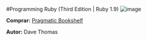 #Programming Ruby (Third Edition | Ruby 1.9)
![image](https://raw.github.com/patoroco/notas/master/ruby_1.9_pragmatic/portada.jpeg)

**Comprar:** [Pragmatic Bookshelf](http://pragprog.com/book/ruby3/programming-ruby-1-9)

**Autor:** Dave Thomas